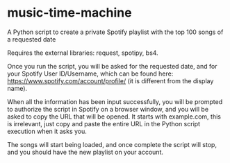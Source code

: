 # music-time-machine
A Python script to create a private Spotify playlist with the top 100 songs of a requested date

Requires the external libraries: request, spotipy, bs4.

Once you run the script, you will be asked for the requested date, and for your Spotify User ID/Username, which can be found here: https://www.spotify.com/account/profile/ (it is different from the display name).

When all the information has been input successfully, you will be prompted to authorize the script in Spotify on a browser window, and you will be asked to copy the URL that will be opened. It starts with example.com, this is irrelevant, just copy and paste the entire URL in the Python script execution when it asks you.

The songs will start being loaded, and once complete the script will stop, and you should have the new playlist on your account.
